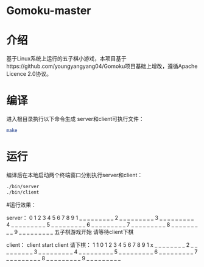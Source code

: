 # Gomoku-master

# 介绍
基于Linux系统上运行的五子棋小游戏，本项目基于https://github.com/youngyangyang04/Gomoku项目基础上增改，遵循Apache Licence 2.0协议。

# 编译
进入根目录执行以下命令生成 server和client可执行文件：
```bash
make
```

# 运行
编译后在本地启动两个终端窗口分别执行server和client：
```bash
./bin/server
./bin/client
```


#运行效果：

server：
0 1 2 3 4 5 6 7 8 9
1 _ _ _ _ _ _ _ _ _
2 _ _ _ _ _ _ _ _ _
3 _ _ _ _ _ _ _ _ _
4 _ _ _ _ _ _ _ _ _
5 _ _ _ _ _ _ _ _ _
6 _ _ _ _ _ _ _ _ _
7 _ _ _ _ _ _ _ _ _
8 _ _ _ _ _ _ _ _ _
9 _ _ _ _ _ _ _ _ _
五子棋游戏开始
请等待client下棋

client：
client start
client 请下棋：
1 1
0 1 2 3 4 5 6 7 8 9
1 x _ _ _ _ _ _ _ _
2 _ _ _ _ _ _ _ _ _
3 _ _ _ _ _ _ _ _ _
4 _ _ _ _ _ _ _ _ _
5 _ _ _ _ _ _ _ _ _
6 _ _ _ _ _ _ _ _ _
7 _ _ _ _ _ _ _ _ _
8 _ _ _ _ _ _ _ _ _
9 _ _ _ _ _ _ _ _ _
